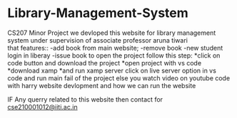 # Library-Management-System
CS207 Minor Project
we devloped 
this website for library management system under supervision of  associate professor aruna tiwari  
that 
features::
-add book from main website;
-remove book
-new student login in liberay
-issue book 
to open the project follow this step:
*click on code button and download the project 
*open project with vs code 
*download xamp 
*and run xamp server
click on live server option in vs code and run main fail of the project 
else you watch video 
on youtube code with harry website devlopment and how we can run the website


IF Any querry related to this website 
then contact
for cse210001012@iiti.ac.in
